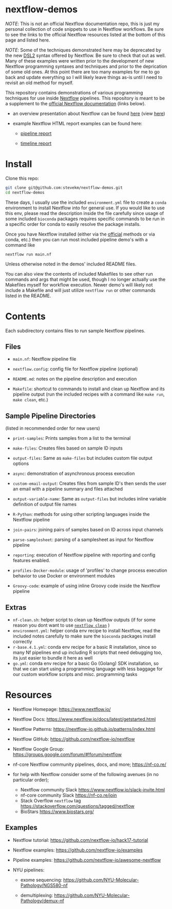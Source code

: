 # nextflow-demos

*NOTE*: This is not an official Nextflow documentation repo, this is just my personal collection of code snippets to use in Nextflow workflows. Be sure to see the links to the official Nextflow resources listed at the bottom of this page and listed here.

*NOTE*: Some of the techniques demonstrated here may be deprecated by the new [DSL2](https://www.nextflow.io/docs/latest/dsl2.html) syntax offered by Nextflow. Be sure to check that out as well. Many of these examples were written prior to the development of new Nextflow programming syntaxes and techniques and prior to the deprication of some old ones. At this point there are too many examples for me to go back and update everything so I will likely leave things as-is until I need to revisit an old method for myself.

This repository contains demonstrations of various programming techniques for use inside [Nextflow](https://www.nextflow.io/) pipelines. This repository is meant to be a supplement to the [official Nextflow documentation](https://www.nextflow.io/docs/latest/getstarted.html) (links below).

- an overview presentation about Nextflow can be found [here](https://github.com/stevekm/nextflow-demos/blob/docs/docs/Nextflow_presentation.pdf) (view [here](https://docs.google.com/viewer?url=https://raw.githubusercontent.com/stevekm/nextflow-demos/docs/docs/Nextflow_presentation.pdf))

- example Nextflow HTML report examples can be found here:

    - [pipeline report](https://htmlpreview.github.io/?https://github.com/stevekm/nextflow-demos/blob/report-output/reporting/nextflow-report.html)

    - [timeline report](https://htmlpreview.github.io/?https://github.com/stevekm/nextflow-demos/blob/report-output/reporting/timeline-report.html)

# Install

Clone this repo:

```bash
git clone git@github.com:stevekm/nextflow-demos.git
cd nextflow-demos
```

These days, I usually use the included `environment.yml` file to create a `conda` environment to install Nextflow into for general use. If you would like to use this env, please read the description inside the file carefully since usage of some included `bioconda` packages requires specific commands to be run in a specific order for conda to easily resolve the package installs.

Once you have Nextflow installed (either via the [official](https://www.nextflow.io/) methods or via conda, etc.) then you can run most included pipeline demo's with a command like

```
nextflow run main.nf
```

Unless otherwise noted in the demos' included README files. 

You can also view the contents of included Makefiles to see other run commands and args that might be used, though I no longer actually use the Makefiles myself for workflow execution. Newer demo's will likely not include a Makefile and will just utilize `nextflow run` or other commands listed in the README.

# Contents

Each subdirectory contains files to run sample Nextflow pipelines.

## Files

- `main.nf`: Nextflow pipeline file

- `nextflow.config`: config file for Nextflow pipeline (optional)

- `README.md`: notes on the pipeline description and execution 

- `Makefile`: shortcut to commands to install and clean up Nextflow and its pipeline output (run the included recipes with a command like `make run`, `make clean`, etc.)

## Sample Pipeline Directories

(listed in recommended order for new users)

- `print-samples`: Prints samples from a list to the terminal

- `make-files`: Creates files based on sample ID inputs

- `output-files`: Same as `make-files` but includes custom file output options

- `async`: demonstration of asynchronous process execution

- `custom-email-output`: Creates files from sample ID's then sends the user an email with a pipeline summary and files attached

- `output-variable-name`: Same as `output-files` but includes inline variable definition of output file names

- `R-Python`: methods for using other scripting languages inside the Nextflow pipeline

- `join-pairs`: joining pairs of samples based on ID across input channels

- `parse-samplesheet`: parsing of a samplesheet as input for Nextflow pipeline

- `reporting`: execution of Nextflow pipeline with reporting and config features enabled.

- `profiles-Docker-module`: usage of 'profiles' to change process execution behavior to use Docker or environment modules

- `Groovy-code`: example of using inline Groovy code inside the Nextflow pipeline

## Extras

- `nf-clean.sh`: helper script to clean up Nextflow outputs (if for some reason you dont want to use [`nextflow clean`](https://www.nextflow.io/docs/latest/cli.html#clean) )
- `environment.yml`: helper conda env recipe to install Nextflow, read the included notes carefully to make sure the `bioconda` packages install correctly
- `r-base.4.1.yml`: conda env recipe for a basic R installation, since so many Nf pipelines end up including R scripts that need debugging too, its just easier to bundle it here as well
- `go.yml`: conda env recipe for a basic Go (Golang) SDK installation, so that we can start using a programming language with less baggage for our custom workflow scripts and misc. programming tasks

# Resources

- Nextflow Homepage: https://www.nextflow.io/

- Nextflow Docs: https://www.nextflow.io/docs/latest/getstarted.html

- Nextflow Patterns: https://nextflow-io.github.io/patterns/index.html

- Nextflow GitHub: https://github.com/nextflow-io/nextflow

- Nextflow Google Group: https://groups.google.com/forum/#!forum/nextflow

- nf-core Nextflow community pipelines, docs, and more; https://nf-co.re/ 

- for help with Nextflow consider some of the following avenues (in no particular order);
  - Nextflow community Slack https://www.nextflow.io/slack-invite.html
  - nf-core community Slack https://nf-co.re/join
  - Stack Overflow `nextflow` tag https://stackoverflow.com/questions/tagged/nextflow
  - BioStars https://www.biostars.org/

## Examples

- Nextflow tutorial: https://github.com/nextflow-io/hack17-tutorial

- Nextflow examples: https://github.com/nextflow-io/examples

- Pipeline examples: https://github.com/nextflow-io/awesome-nextflow

- NYU pipelines:

    - exome sequencing: https://github.com/NYU-Molecular-Pathology/NGS580-nf

    - demultiplexing: https://github.com/NYU-Molecular-Pathology/demux-nf
